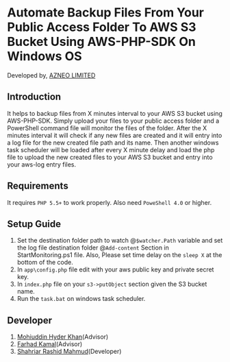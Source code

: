 Automate Backup Files From Your Public Access Folder To AWS S3 Bucket Using AWS-PHP-SDK On Windows OS
========================================================================================================================
Developed by, [AZNEO LIMITED](http://az-neo.com)


Introduction
---------------

It helps to backup files from X minutes interval to your AWS S3 bucket using AWS-PHP-SDK. Simply upload your files to your public access folder and a PowerShell command file will monitor the files of the folder. After the X minutes interval it will check if any new files are created and it will entry into a log file for the new created file path and its name. Then another windows task scheduler will be loaded after every X minute delay and load the php file to upload the new created files to your AWS S3 bucket and entry into your aws-log entry files.


Requirements
---------------

It requires `PHP 5.5+` to work properly. Also need `PoweShell 4.0` or higher.

Setup Guide
--------------
1. Set the destination folder path to watch @`$watcher.Path` variable and set the log file destination folder @`Add-content` Section in StartMonitoring.ps1 file. Also, Please set time delay on the `sleep X`  at the bottom of the code.
2. In `app\config.php` file edit with your aws public key and private secret key.
3. In `index.php` file on your `s3->putObject` section given the S3 bucket name.
4. Run the `task.bat` on windows task scheduler.

Developer
--------------
1. [Mohiuddin Hyder Khan](https://www.linkedin.com/in/mohiuddin-khan-82469736/)(Advisor)
2. [Farhad Kamal](https://www.linkedin.com/in/farhad-kamal-865b6b60/)(Advisor)
3. [Shahriar Rashid Mahmud](https://github.com/Shahriar1824)(Developer)





